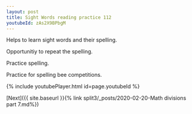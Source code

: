 ```yaml
---
layout: post
title: Sight Words reading practice 112
youtubeId: zAs2X9BPbgM
---
```

 
 
Helps to learn sight words and their spelling.

Opportunitiy to repeat the spelling. 

Practice spelling. 
 
Practice for spelling bee competitions. 
 
{% include youtubePlayer.html id=page.youtubeId %}
 
 

[Next]({{ site.baseurl }}{% link  split3/_posts/2020-02-20-Math divisions part 7.md%})
 
